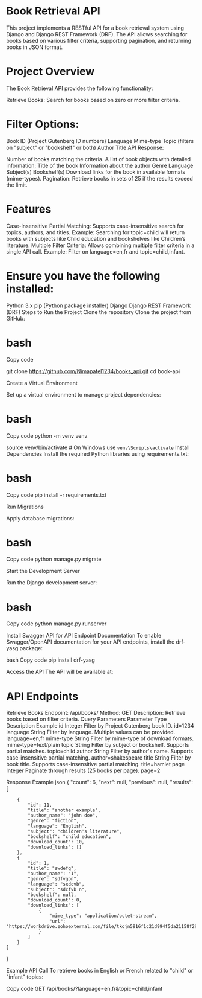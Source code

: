 # Book Retrieval API
This project implements a RESTful API for a book retrieval system using Django and Django REST Framework (DRF). The API allows searching for books based on various filter criteria, supporting pagination, and returning books in JSON format.

# Project Overview
The Book Retrieval API provides the following functionality:

Retrieve Books: Search for books based on zero or more filter criteria.

# Filter Options:

Book ID (Project Gutenberg ID numbers)
Language
Mime-type
Topic (filters on "subject" or "bookshelf" or both)
Author
Title
API Response:

Number of books matching the criteria.
A list of book objects with detailed information:
Title of the book
Information about the author
Genre
Language
Subject(s)
Bookshelf(s)
Download links for the book in available formats (mime-types).
Pagination: Retrieve books in sets of 25 if the results exceed the limit.

# Features
Case-Insensitive Partial Matching:
Supports case-insensitive search for topics, authors, and titles.
Example: Searching for topic=child will return books with subjects like Child education and bookshelves like Children’s literature.
Multiple Filter Criteria:
Allows combining multiple filter criteria in a single API call.
Example: Filter on language=en,fr and topic=child,infant.

# Ensure you have the following installed:

Python 3.x
pip (Python package installer)
Django
Django REST Framework (DRF)
Steps to Run the Project
Clone the repository
Clone the project from GitHub:

# bash
Copy code
  
  git clone https://github.com/Nimapatel1234/books_api.git
cd book-api

Create a Virtual Environment

Set up a virtual environment to manage project dependencies:

# bash
Copy code
python -m venv venv

source venv/bin/activate  # On Windows use `venv\Scripts\activate`
Install Dependencies
Install the required Python libraries using requirements.txt:

# bash
Copy code
pip install -r requirements.txt

Run Migrations

Apply database migrations:

# bash
Copy code
python manage.py migrate

Start the Development Server 

Run the Django development server:

# bash
Copy code
python manage.py runserver

Install Swagger API for API Endpoint Documentation
To enable Swagger/OpenAPI documentation for your API endpoints, install the drf-yasg package:

bash
Copy code
pip install drf-yasg


Access the API
The API will be available at:


 # API Endpoints
Retrieve Books
Endpoint: /api/books/
Method: GET
Description: Retrieve books based on filter criteria.
Query Parameters
Parameter	Type	Description	Example
id	Integer	Filter by Project Gutenberg book ID.	id=1234
language	String	Filter by language. Multiple values can be provided.	language=en,fr
mime-type	String	Filter by mime-type of download formats.	mime-type=text/plain
topic	String	Filter by subject or bookshelf. Supports partial matches.	topic=child
author	String	Filter by author's name. Supports case-insensitive partial matching.	author=shakespeare
title	String	Filter by book title. Supports case-insensitive partial matching.	title=hamlet
page	Integer	Paginate through results (25 books per page).	page=2


Response Example
json
{
    "count": 6,
    "next": null,
    "previous": null,
    "results": [
       
       
        {
            "id": 11,
            "title": "another example",
            "author_name": "john doe",
            "genre": "fiction",
            "language": "English",
            "subject": "children's literature",
            "bookshelf": "child education",
            "download_count": 10,
            "download_links": []
        },
        {
            "id": 1,
            "title": "swdefg",
            "author_name": "1",
            "genre": "sdfvgbn",
            "language": "sxdcvb",
            "subject": "sdcfvb n",
            "bookshelf": null,
            "download_count": 0,
            "download_links": [
                {
                    "mime_type": "application/octet-stream",
                    "url": "https://workdrive.zohoexternal.com/file/tkojn5916f1c21d994f5da21158f29d5b186a"
                }
            ]
        }
    ]
}


Example API Call
To retrieve books in English or French related to "child" or "infant" topics:

Copy code
GET /api/books/?language=en,fr&topic=child,infant


